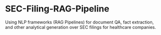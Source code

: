 # SEC-Filing-RAG-Pipeline
Using NLP frameworks (RAG Pipelines) for document QA, fact extraction, and other analytical generation over SEC filings for healthcare companies. 
